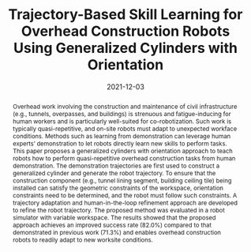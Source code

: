 ---
title: "Trajectory-Based Skill Learning for Overhead Construction Robots Using Generalized Cylinders with Orientation"
authors:
- admin
- Vineet R. Kamat
- Carol C. Menassa
- Wes McGee
author_notes: ""
date: "2021-12-03"
doi: "10.1061/(ASCE)CP.1943-5487.0001004"

# Schedule page publish date (NOT publication's date).
publishDate: "2023-11-09T00:00:00Z"

# Publication type.
# Legend: 0 = Uncategorized; 1 = Conference paper; 2 = Journal article;
# 3 = Preprint / Working Paper; 4 = Report; 5 = Book; 6 = Book section;
# 7 = Thesis; 8 = Patent
publication_types: ["2"]

# Publication name and optional abbreviated publication name.
publication: "*Journal of Computing in Civil Engineering*"
publication_short: ""

abstract: Overhead work involving the construction and maintenance of civil infrastructure (e.g., tunnels, overpasses, and buildings) is strenuous and fatigue-inducing for human workers and is particularly well-suited for co-robotization. Such work is typically quasi-repetitive, and on-site robots must adapt to unexpected workface conditions. Methods such as learning from demonstration can leverage human experts’ demonstration to let robots directly learn new skills to perform tasks. This paper proposes a generalized cylinders with orientation approach to teach robots how to perform quasi-repetitive overhead construction tasks from human demonstration. The demonstration trajectories are first used to construct a generalized cylinder and generate the robot trajectory. To ensure that the construction component (e.g., tunnel lining segment, building ceiling tile) being installed can satisfy the geometric constraints of the workspace, orientation constraints need to be determined, and the robot must follow such constraints. A trajectory adaptation and human-in-the-loop refinement approach are developed to refine the robot trajectory. The proposed method was evaluated in a robot simulator with variable workspace. The results showed that the proposed approach achieves an improved success rate (82.0%) compared to that demonstrated in previous work (71.3%) and enables overhead construction robots to readily adapt to new worksite conditions.

# Summary. An optional shortened abstract.
summary: ""

tags:
# - Source Themes
featured: true

# links:
# - name: ""
#   url: ""
url_pdf: https://doi.org/10.1061/(ASCE)CP.1943-5487.0001004
url_code: ''
url_dataset: ''
url_poster: ''
url_project: ''
url_slides: ''
url_source: ''
url_video: ''

# Featured image
# To use, add an image named `featured.jpg/png` to your page's folder. 
image:
  caption: ''
  focal_point: ""
  preview_only: false

# Associated Projects (optional).
#   Associate this publication with one or more of your projects.
#   Simply enter your project's folder or file name without extension.
#   E.g. `internal-project` references `content/project/internal-project/index.md`.
#   Otherwise, set `projects: []`.
projects: ['vlfd']

# Slides (optional).
#   Associate this publication with Markdown slides.
#   Simply enter your slide deck's filename without extension.
#   E.g. `slides: "example"` references `content/slides/example/index.md`.
#   Otherwise, set `slides: ""`.
slides: ""
---